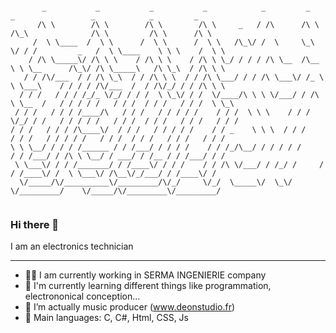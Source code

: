 ```           

       _           _           _           _            _         _     _                 _            _         _       
      /\ \        /\ \        /\ \        /\ \     _   / /\      /\ \  /\_\              /\ \         /\ \      /\ \     
     /  \ \____  /  \ \      /  \ \      /  \ \   /\_\/ /  \     \_\ \/ / /         _   /  \ \____    \ \ \    /  \ \    
    / /\ \_____\/ /\ \ \    / /\ \ \    / /\ \ \_/ / / / /\ \__  /\__ \ \ \__      /\_\/ /\ \_____\   /\ \_\  / /\ \ \   
   / / /\/___  / / /\ \_\  / / /\ \ \  / / /\ \___/ / / /\ \___\/ /_ \ \ \___\    / / / / /\/___  /  / /\/_/ / / /\ \ \  
  / / /   / / / /_/_ \/_/ / / /  \ \_\/ / /  \/____/\ \ \ \/___/ / /\ \ \__  /   / / / / /   / / /  / / /   / / /  \ \_\ 
 / / /   / / / /____/\   / / /   / / / / /    / / /  \ \ \    / / /  \/_/ / /   / / / / /   / / /  / / /   / / /   / / / 
/ / /   / / / /\____\/  / / /   / / / / /    / / _    \ \ \  / / /     / / /   / / / / /   / / /  / / /   / / /   / / /  
\ \ \__/ / / / /______ / / /___/ / / / /    / / /_/\__/ / / / / /     / / /___/ / /\ \ \__/ / ___/ / /__ / / /___/ / /   
 \ \___\/ / / /_______/ / /____\/ / / /    / / /\ \/___/ / /_/ /     / / /____\/ /  \ \___\/ /\__\/_/___/ / /____\/ /    
  \/_____/\/__________\/_________/\/_/     \/_/  \_____\/  \_\/      \/_________/    \/_____/\/_________\/_________/     
                                                                                                                         

```
                                                                                                                                  

### Hi there 👋

<!--
**JohannDeon/JohannDeon** is a ✨ _special_ ✨ repository because its `README.md` (this file) appears on your GitHub profile.
-->
I am an electronics technician
______________________________

- 🧑‍💻 I am currently working in SERMA INGENIERIE company
- 🌱 I'm currently learning different things like programmation, electrononical conception...
- 🎵 I’m actually music producer (www.deonstudio.fr)
- 💾 Main languages: C, C#, Html, CSS, Js

